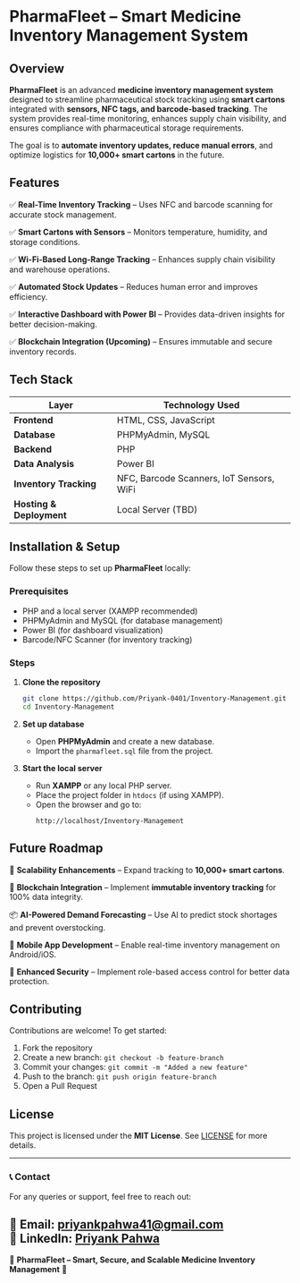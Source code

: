 # PharmaFleet – Smart Medicine Inventory Management System


## Overview

**PharmaFleet** is an advanced **medicine inventory management system** designed to streamline pharmaceutical stock tracking using **smart cartons** integrated with **sensors, NFC tags, and barcode-based tracking**. The system provides real-time monitoring, enhances supply chain visibility, and ensures compliance with pharmaceutical storage requirements.

The goal is to **automate inventory updates, reduce manual errors**, and optimize logistics for **10,000+ smart cartons** in the future.

## Features

✅ **Real-Time Inventory Tracking** – Uses NFC and barcode scanning for accurate stock management.  

✅ **Smart Cartons with Sensors** – Monitors temperature, humidity, and storage conditions.  

✅ **Wi-Fi-Based Long-Range Tracking** – Enhances supply chain visibility and warehouse operations.  

✅ **Automated Stock Updates** – Reduces human error and improves efficiency.  

✅ **Interactive Dashboard with Power BI** – Provides data-driven insights for better decision-making.  

✅ **Blockchain Integration (Upcoming)** – Ensures immutable and secure inventory records.


## Tech Stack

| Layer            | Technology Used        |
|-----------------|----------------------|
| **Frontend**    | HTML, CSS, JavaScript |
| **Database**    | PHPMyAdmin, MySQL     |
| **Backend**     | PHP                   |
| **Data Analysis** | Power BI             |
| **Inventory Tracking** | NFC, Barcode Scanners, IoT Sensors, WiFi |
| **Hosting & Deployment** | Local Server (TBD) |

## Installation & Setup

Follow these steps to set up **PharmaFleet** locally:

### Prerequisites

- PHP and a local server (XAMPP recommended)  
- PHPMyAdmin and MySQL (for database management)  
- Power BI (for dashboard visualization)  
- Barcode/NFC Scanner (for inventory tracking)

### Steps

1. **Clone the repository**  
   ```sh
   git clone https://github.com/Priyank-0401/Inventory-Management.git
   cd Inventory-Management
   ```

2. **Set up database**  
   - Open **PHPMyAdmin** and create a new database.
   - Import the `pharmafleet.sql` file from the project.

3. **Start the local server**  
   - Run **XAMPP** or any local PHP server.
   - Place the project folder in `htdocs` (if using XAMPP).
   - Open the browser and go to:  
     ```
     http://localhost/Inventory-Management
     ```

## Future Roadmap

🚀 **Scalability Enhancements** – Expand tracking to **10,000+ smart cartons**.  

🔗 **Blockchain Integration** – Implement **immutable inventory tracking** for 100% data integrity.  

📦 **AI-Powered Demand Forecasting** – Use AI to predict stock shortages and prevent overstocking.  

📱 **Mobile App Development** – Enable real-time inventory management on Android/iOS.  

🔐 **Enhanced Security** – Implement role-based access control for better data protection.


## Contributing

Contributions are welcome! To get started:

1. Fork the repository  
2. Create a new branch: `git checkout -b feature-branch`  
3. Commit your changes: `git commit -m "Added a new feature"`  
4. Push to the branch: `git push origin feature-branch`  
5. Open a Pull Request  

## License

This project is licensed under the **MIT License**. See [LICENSE](LICENSE) for more details.

---

### 📞 Contact

For any queries or support, feel free to reach out:  

📧 Email: [priyankpahwa41@gmail.com](mailto:priyankpahwa41@gmail.com)  
🔗 LinkedIn: [Priyank Pahwa](https://linkedin.com/in/priyankpahwa41)  
---

🔹 **PharmaFleet – Smart, Secure, and Scalable Medicine Inventory Management** 🔹
